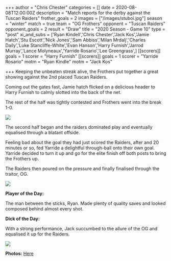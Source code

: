+++
author = "Chris Chester"
categories = []
date = 2020-08-08T12:00:00Z
description = "Match reports for the derby against the Tuscan Raiders"
frother_goals = 2
images = ["/images/stuboi.jpg"]
season = "winter"
match = true
team = "OG Frothers"
opponent = "Tuscan Raiders"
opponent_goals = 2
result = "Draw"
title = "2020 Season - Game 10"
type = "post"
xi_and_subs = ['Ryan Kindell','Chris Chester','Jack Kos','Jamie Hatch','Stu Escott','Nick Jones','Sam Abbiss','Milan Mrdalj','Charles Daily','Luke Stancliffe-White','Evan Hanson','Harry Furnish','Jarrod Murray','Lance Molyneaux','Yarride Rosario','Lee Greengrass',]
[[scorers]]
goals = 1
scorer = "Harry Furnish"
[[scorers]]
goals = 1
scorer = "Yarride Rosario"
motm = "Ryan Kindle"
motm = "Jack Kos"

+++
Keeping the unbeaten streak alive, the Frothers put together a great showing against the 2nd placed Tuscan Raiders.

Coming out the gates fast, Jamie hatch flicked on a delicious header to Harry Furnish to calmly slotted into the back of the net.

The rest of the half was tightly contested and Frothers went into the break 1-0.

![](/images/117288205_3123338224559128_3169791820490379929_o.jpg)

The second half began and the raiders dominated play and eventually equalised through a blatant offside.

Feeling bad about the goal they had just scored the Raiders, after and 20 minutes or so, fed Yarride a delightful through-ball onto their own goal. Yarride decided to turn it up and go for the elite finish off both posts to bring the Frothers up.

The Raiders then poured on the pressure and finally finalised through the traitor, OG.

![](/images/117445067_3123338497892434_5265092886541691476_o.jpg)

**Player of the Day:**

The man between the sticks, Ryan. Made plenty of quality saves and looked composed behind almost every shot.

**Dick of the Day:**

With a strong performance, Jack succumbed to the allure of the OG and equalised it up for the Raiders.

![](/images/jackyboi.jpg)

**Photos:** [Here](https://www.facebook.com/NZSundayFootball/posts/3123349391224678)
